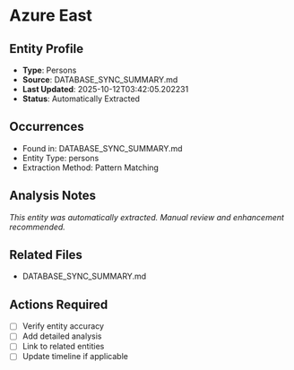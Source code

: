 # Azure East

## Entity Profile
- **Type**: Persons
- **Source**: DATABASE_SYNC_SUMMARY.md
- **Last Updated**: 2025-10-12T03:42:05.202231
- **Status**: Automatically Extracted

## Occurrences
- Found in: DATABASE_SYNC_SUMMARY.md
- Entity Type: persons
- Extraction Method: Pattern Matching

## Analysis Notes
*This entity was automatically extracted. Manual review and enhancement recommended.*

## Related Files
- DATABASE_SYNC_SUMMARY.md

## Actions Required
- [ ] Verify entity accuracy
- [ ] Add detailed analysis
- [ ] Link to related entities
- [ ] Update timeline if applicable
